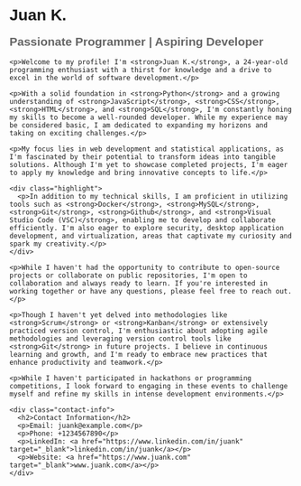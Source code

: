 <!DOCTYPE html>
<html lang="en">
<head>
  <meta charset="UTF-8">
  <meta name="viewport" content="width=device-width, initial-scale=1.0">
  <title>Juan K. - Profile</title>
  <style>
    body {
      font-family: Arial, sans-serif;
      margin: 0;
      padding: 20px;
    }

    h1 {
      color: #333;
      margin-bottom: 10px;
    }

    h2 {
      color: #666;
      margin-top: 0;
    }

    p {
      color: #333;
      line-height: 1.5;
    }

    .container {
      max-width: 600px;
      margin: 0 auto;
    }

    .highlight {
      background-color: #f5f5f5;
      padding: 10px;
      border-radius: 5px;
    }

    .contact-info {
      margin-top: 20px;
    }

    .contact-info p {
      margin-bottom: 5px;
    }
  </style>
</head>
<body>
  <div class="container">
    <h1>Juan K.</h1>
    <h2>Passionate Programmer | Aspiring Developer</h2>

    <p>Welcome to my profile! I'm <strong>Juan K.</strong>, a 24-year-old programming enthusiast with a thirst for knowledge and a drive to excel in the world of software development.</p>

    <p>With a solid foundation in <strong>Python</strong> and a growing understanding of <strong>JavaScript</strong>, <strong>CSS</strong>, <strong>HTML</strong>, and <strong>SQL</strong>, I'm constantly honing my skills to become a well-rounded developer. While my experience may be considered basic, I am dedicated to expanding my horizons and taking on exciting challenges.</p>

    <p>My focus lies in web development and statistical applications, as I'm fascinated by their potential to transform ideas into tangible solutions. Although I'm yet to showcase completed projects, I'm eager to apply my knowledge and bring innovative concepts to life.</p>

    <div class="highlight">
      <p>In addition to my technical skills, I am proficient in utilizing tools such as <strong>Docker</strong>, <strong>MySQL</strong>, <strong>Git</strong>, <strong>Github</strong>, and <strong>Visual Studio Code (VSC)</strong>, enabling me to develop and collaborate efficiently. I'm also eager to explore security, desktop application development, and virtualization, areas that captivate my curiosity and spark my creativity.</p>
    </div>

    <p>While I haven't had the opportunity to contribute to open-source projects or collaborate on public repositories, I'm open to collaboration and always ready to learn. If you're interested in working together or have any questions, please feel free to reach out.</p>

    <p>Though I haven't yet delved into methodologies like <strong>Scrum</strong> or <strong>Kanban</strong> or extensively practiced version control, I'm enthusiastic about adopting agile methodologies and leveraging version control tools like <strong>Git</strong> in future projects. I believe in continuous learning and growth, and I'm ready to embrace new practices that enhance productivity and teamwork.</p>

    <p>While I haven't participated in hackathons or programming competitions, I look forward to engaging in these events to challenge myself and refine my skills in intense development environments.</p>

    <div class="contact-info">
      <h2>Contact Information</h2>
      <p>Email: juank@example.com</p>
      <p>Phone: +1234567890</p>
      <p>LinkedIn: <a href="https://www.linkedin.com/in/juank" target="_blank">linkedin.com/in/juank</a></p>
      <p>Website: <a href="https://www.juank.com" target="_blank">www.juank.com</a></p>
    </div>
  </div>
</body>
</html>
